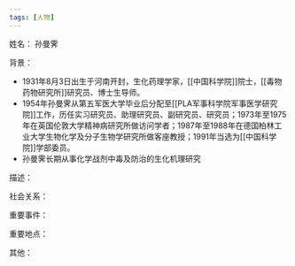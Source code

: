 ```yaml
---
tags: [人物]
---
```


姓名：
孙曼霁

背景：
- 1931年8月3日出生于河南开封，生化药理学家，[[中国科学院]]院士，[[毒物药物研究所]]研究员、博士生导师。
- 1954年孙曼霁从第五军医大学毕业后分配至[[PLA军事科学院军事医学研究院]]工作，历任实习研究员、助理研究员、副研究员、研究员；1973年至1975年在英国伦敦大学精神病研究所做访问学者；1987年至1988年在德国柏林工业大学生物化学及分子生物学研究所做客座教授；1991年当选为[[中国科学院]]学部委员。
- 孙曼霁长期从事化学战剂中毒及防治的生化机理研究

描述：

社会关系：

重要事件：

重要地点：

其他：
